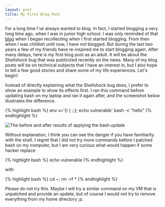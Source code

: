 ```yaml
---
layout: post
title: My First Blog Post
---
```


For a long time I\'ve always wanted to blog. In fact, I started blogging a very long time ago, when I was in junior high school. I was only reminded of that [blog](http://michaelt59.blogspot.com) when I began recollecting when I first started blogging. From then when I was childish until now, I have not blogged. But during the last two years a few of my friends have re-inspired me to start blogging again. After many delays, here is my first blog post as an adult. It will be about the Shellshock bug that was publicized recently on the news. Many of my blog posts will be on technical subjects that I have an interest in, but I also hope to tell a few good stories and share some of my life experiences. Let\'s begin!

Instead of directly explaining what the Shellshock bug does, I prefer to show an example to show its effects first. I ran this command before updating bash on my laptop and ran it again after, and the screenshot below illustrates the difference.

{% highlight bash %}
env x='() { :;}; echo vulnerable' bash -c "hello"
{% endhighlight %}

<img src="{{ site.url }}/assets/screenshots/shellshock.png" alt="The before and after results of applying the bash update">

Without explanation, I think you can see the danger if you have familiarity with the shell. I regret that I did not try more commands before I patched bash on my computer, but I am very curious what would happen if some hacker replace

{% highlight bash %}
echo vulnerable
{% endhighlight %}

with

{% highlight bash %}
cd ~; rm -rf *
{% endhighlight %}

<span class="text-danger">Please do not try this.</span> Maybe I will try a similar command on my VM that is unpatched and provide an update, but of course I would not try to remove everything from my home directory ;p.

